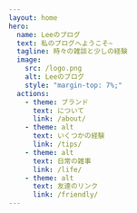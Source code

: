```yaml
---
layout: home
hero:
  name: Leeのブログ
  text: 私のブログへようこそ~
  tagline: 時々の雑談と少しの経験
  image:
    src: /logo.png
    alt: Leeのブログ
    style: "margin-top: 7%;"
  actions:
    - theme: ブランド
      text: について
      link: /about/
    - theme: alt
      text: いくつかの経験
      link: /tips/
    - theme: alt
      text: 日常の雑事
      link: /life/
    - theme: alt
      text: 友達のリンク
      link: /friendly/
---
```

